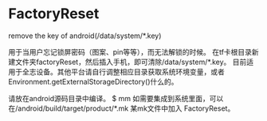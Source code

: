# FactoryReset
remove the key of android(/data/system/*.key)

用于当用户忘记锁屏密码（图案、pin等等），而无法解锁的时候。
在tf卡根目录新建文件夹factoryReset，然后插入手机，即可清除/data/system/*.key。
目前适用于全志设备。其他平台请自行调整相应目录获取系统环境变量，或者Environment.getExternalStorageDirectory()什么的。

请放在android源码目录中编译。
$ mm
如需要集成到系统里面，可以在/android/build/target/product/*.mk  某mk文件中加入 FactoryReset。
